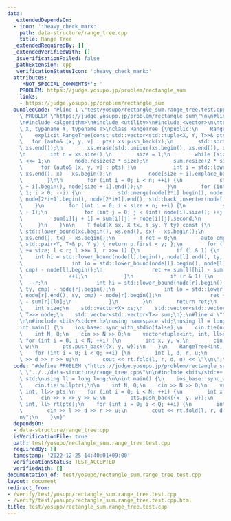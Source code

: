 ```yaml
---
data:
  _extendedDependsOn:
  - icon: ':heavy_check_mark:'
    path: data-structure/range_tree.cpp
    title: Range Tree
  _extendedRequiredBy: []
  _extendedVerifiedWith: []
  _isVerificationFailed: false
  _pathExtension: cpp
  _verificationStatusIcon: ':heavy_check_mark:'
  attributes:
    '*NOT_SPECIAL_COMMENTS*': ''
    PROBLEM: https://judge.yosupo.jp/problem/rectangle_sum
    links:
    - https://judge.yosupo.jp/problem/rectangle_sum
  bundledCode: "#line 1 \"test/yosupo/rectangle_sum.range_tree.test.cpp\"\n#define\
    \ PROBLEM \"https://judge.yosupo.jp/problem/rectangle_sum\"\n\n#line 2 \"data-structure/range_tree.cpp\"\
    \n#include <algorithm>\n#include <utility>\n#include <vector>\n\ntemplate <typename\
    \ X, typename Y, typename T>\nclass RangeTree {\npublic:\n    RangeTree() = default;\n\
    \    explicit RangeTree(const std::vector<std::tuple<X, Y, T>>& pts) {\n     \
    \   for (auto& [x, y, v] : pts) xs.push_back(x);\n        std::sort(xs.begin(),\
    \ xs.end());\n        xs.erase(std::unique(xs.begin(), xs.end()), xs.end());\n\
    \n        int n = xs.size();\n        size = 1;\n        while (size < n) size\
    \ <<= 1;\n        node.resize(2 * size);\n        sum.resize(2 * size);\n\n  \
    \      for (auto& [x, y, v] : pts) {\n            int i = std::lower_bound(xs.begin(),\
    \ xs.end(), x) - xs.begin();\n            node[size + i].emplace_back(y, v);\n\
    \        }\n\n        for (int i = 0; i < n; ++i) {\n            std::sort(node[size\
    \ + i].begin(), node[size + i].end());\n        }\n        for (int i = size -\
    \ 1; i > 0; --i) {\n            std::merge(node[2*i].begin(), node[2*i].end(),\
    \ node[2*i+1].begin(), node[2*i+1].end(), std::back_inserter(node[i]));\n    \
    \    }\n        for (int i = 0; i < size + n; ++i) {\n            sum[i].resize(node[i].size()\
    \ + 1);\n            for (int j = 0; j < (int) node[i].size(); ++j) {\n      \
    \          sum[i][j + 1] = sum[i][j] + node[i][j].second;\n            }\n   \
    \     }\n    }\n\n    T fold(X sx, X tx, Y sy, Y ty) const {\n        int l =\
    \ std::lower_bound(xs.begin(), xs.end(), sx) - xs.begin();\n        int r = std::lower_bound(xs.begin(),\
    \ xs.end(), tx) - xs.begin();\n        T ret = 0;\n        auto cmp = [&](const\
    \ std::pair<Y, T>& p, Y y) { return p.first < y; };\n        for (l += size, r\
    \ += size; l < r; l >>= 1, r >>= 1) {\n            if (l & 1) {\n            \
    \    int hi = std::lower_bound(node[l].begin(), node[l].end(), ty, cmp) - node[l].begin();\n\
    \                int lo = std::lower_bound(node[l].begin(), node[l].end(), sy,\
    \ cmp) - node[l].begin();\n                ret += sum[l][hi] - sum[l][lo];\n \
    \               ++l;\n            }\n            if (r & 1) {\n              \
    \  --r;\n                int hi = std::lower_bound(node[r].begin(), node[r].end(),\
    \ ty, cmp) - node[r].begin();\n                int lo = std::lower_bound(node[r].begin(),\
    \ node[r].end(), sy, cmp) - node[r].begin();\n                ret += sum[r][hi]\
    \ - sum[r][lo];\n            }\n        }\n        return ret;\n    }\n\n\nprivate:\n\
    \    int size;\n    std::vector<X> xs;\n    std::vector<std::vector<std::pair<Y,\
    \ T>>> node;\n    std::vector<std::vector<T>> sum;\n};\n#line 4 \"test/yosupo/rectangle_sum.range_tree.test.cpp\"\
    \n\n#include <bits/stdc++.h>\nusing namespace std;\nusing ll = long long;\n\n\
    int main() {\n    ios_base::sync_with_stdio(false);\n    cin.tie(nullptr);\n\n\
    \    int N, Q;\n    cin >> N >> Q;\n    vector<tuple<int, int, ll>> pts;\n   \
    \ for (int i = 0; i < N; ++i) {\n        int x, y, w;\n        cin >> x >> y >>\
    \ w;\n        pts.push_back({x, y, w});\n    }\n    RangeTree<int, int, ll> rt(pts);\n\
    \    for (int i = 0; i < Q; ++i) {\n        int l, d, r, u;\n        cin >> l\
    \ >> d >> r >> u;\n        cout << rt.fold(l, r, d, u) << \"\\n\";\n    }\n}\n"
  code: "#define PROBLEM \"https://judge.yosupo.jp/problem/rectangle_sum\"\n\n#include\
    \ \"../../data-structure/range_tree.cpp\"\n\n#include <bits/stdc++.h>\nusing namespace\
    \ std;\nusing ll = long long;\n\nint main() {\n    ios_base::sync_with_stdio(false);\n\
    \    cin.tie(nullptr);\n\n    int N, Q;\n    cin >> N >> Q;\n    vector<tuple<int,\
    \ int, ll>> pts;\n    for (int i = 0; i < N; ++i) {\n        int x, y, w;\n  \
    \      cin >> x >> y >> w;\n        pts.push_back({x, y, w});\n    }\n    RangeTree<int,\
    \ int, ll> rt(pts);\n    for (int i = 0; i < Q; ++i) {\n        int l, d, r, u;\n\
    \        cin >> l >> d >> r >> u;\n        cout << rt.fold(l, r, d, u) << \"\\\
    n\";\n    }\n}"
  dependsOn:
  - data-structure/range_tree.cpp
  isVerificationFile: true
  path: test/yosupo/rectangle_sum.range_tree.test.cpp
  requiredBy: []
  timestamp: '2022-12-25 14:40:01+09:00'
  verificationStatus: TEST_ACCEPTED
  verifiedWith: []
documentation_of: test/yosupo/rectangle_sum.range_tree.test.cpp
layout: document
redirect_from:
- /verify/test/yosupo/rectangle_sum.range_tree.test.cpp
- /verify/test/yosupo/rectangle_sum.range_tree.test.cpp.html
title: test/yosupo/rectangle_sum.range_tree.test.cpp
---
```


